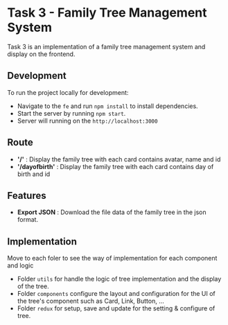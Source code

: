 # Task 3 - Family Tree Management System
Task 3 is an implementation of a family tree management system and display on the frontend.


## Development
To run the project locally for development: 
- Navigate to the `fe` and run `npm install` to install dependencies.
- Start the server by running `npm start`.
- Server will running on the `http://localhost:3000`

## Route
- **'/'** : Display the family tree with each card contains avatar, name and id
- **'/dayofbirth'** : Display the family tree with each card contains day of birth and id

## Features
- **Export JSON** : Download the file data of the family tree in the json format.

## Implementation
Move to each foler to see the way of implementation for each component and logic

- Folder `utils` for handle the logic of tree implementation and the display of the tree.
- Folder `components` configure the layout and configuration for the UI of the tree's component such as Card, Link, Button, ... 
- Folder `redux` for setup, save and update for the setting & configure of tree. 